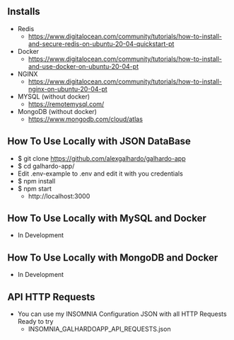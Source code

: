 ## Installs
- Redis
   - https://www.digitalocean.com/community/tutorials/how-to-install-and-secure-redis-on-ubuntu-20-04-quickstart-pt
- Docker
   - https://www.digitalocean.com/community/tutorials/how-to-install-and-use-docker-on-ubuntu-20-04-pt
- NGINX
   - https://www.digitalocean.com/community/tutorials/how-to-install-nginx-on-ubuntu-20-04-pt
- MYSQL (without docker)
   - https://remotemysql.com/
- MongoDB (without docker)
   - https://www.mongodb.com/cloud/atlas

## How To Use Locally with JSON DataBase
- $ git clone https://github.com/alexgalhardo/galhardo-app
- $ cd galhardo-app/
- Edit .env-example to .env and edit it with you credentials
- $ npm install
- $ npm start
   - http://localhost:3000

## How To Use Locally with MySQL and Docker
- In Development

## How To Use Locally with MongoDB and Docker
- In Development

## API HTTP Requests
- You can use my INSOMNIA Configuration JSON with all HTTP Requests Ready to try
   - INSOMNIA_GALHARDOAPP_API_REQUESTS.json